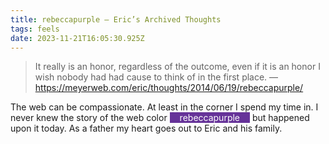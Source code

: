 ```yaml
---
title: rebeccapurple – Eric’s Archived Thoughts
tags: feels
date: 2023-11-21T16:05:30.925Z
---
```

> It really is an honor, regardless of the outcome, even if it is an honor I wish nobody had had cause to think of in the first place. — https://meyerweb.com/eric/thoughts/2014/06/19/rebeccapurple/

The web can be compassionate. At least in the corner I spend my time in. I never knew the story of the web color <span style="background-color:rebeccapurple;color:#fff;padding: 0 16px">rebeccapurple</span> but happened upon it today. As a father my heart goes out to Eric and his family.